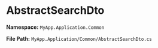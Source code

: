 # AbstractSearchDto

**Namespace:** `MyApp.Application.Common`

**File Path:** `MyApp.Application/Common/AbstractSearchDto.cs`

